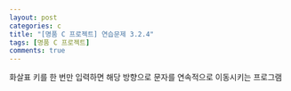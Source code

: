 ```yaml
---
layout: post
categories: c
title: "[명품 C 프로젝트] 연습문제 3.2.4"
tags: [명품 C 프로젝트]
comments: true
---
```


화살표 키를 한 번만 입력하면 해당 방향으로 문자를 연속적으로 이동시키는 프로그램

<script src="https://gist.github.com/junbly/cc299766fc1252c368c8efa9f0beae92.js"></script>
